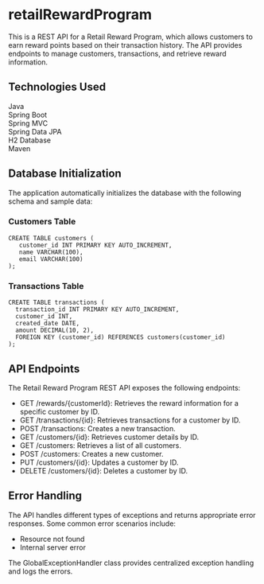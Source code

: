# retailRewardProgram
This is a REST API for a Retail Reward Program, which allows customers to earn reward points based on their transaction history. The API provides endpoints to manage customers, transactions, and retrieve reward information.

## Technologies Used
Java \
Spring Boot \
Spring MVC \
Spring Data JPA \
H2 Database \
Maven

## Database Initialization
The application automatically initializes the database with the following schema and sample data:

### Customers Table
````
CREATE TABLE customers (
   customer_id INT PRIMARY KEY AUTO_INCREMENT,
   name VARCHAR(100),
   email VARCHAR(100)
);
````

### Transactions Table
````
CREATE TABLE transactions (
  transaction_id INT PRIMARY KEY AUTO_INCREMENT,
  customer_id INT,
  created_date DATE,
  amount DECIMAL(10, 2),
  FOREIGN KEY (customer_id) REFERENCES customers(customer_id)
);
````

## API Endpoints
The Retail Reward Program REST API exposes the following endpoints:
* GET /rewards/{customerId}: Retrieves the reward information for a specific customer by ID.
* GET /transactions/{id}: Retrieves transactions for a customer by ID.
* POST /transactions: Creates a new transaction.
* GET /customers/{id}: Retrieves customer details by ID. 
* GET /customers: Retrieves a list of all customers. 
* POST /customers: Creates a new customer. 
* PUT /customers/{id}: Updates a customer by ID.
* DELETE /customers/{id}: Deletes a customer by ID.

## Error Handling
The API handles different types of exceptions and returns appropriate error responses. Some common error scenarios include:
* Resource not found
* Internal server error

The GlobalExceptionHandler class provides centralized exception handling and logs the errors.
